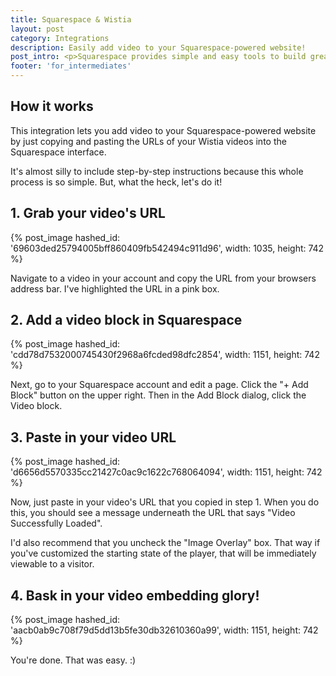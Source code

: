 ```yaml
---
title: Squarespace & Wistia
layout: post
category: Integrations
description: Easily add video to your Squarespace-powered website!
post_intro: <p>Squarespace provides simple and easy tools to build great looking website!</p><p>With the integration between Wistia and Squarespace, you can easily add video to your website.</p>
footer: 'for_intermediates'
---
```


## How it works

This integration lets you add video to your Squarespace-powered website by just
copying and pasting the URLs of your Wistia videos into the Squarespace interface.

It's almost silly to include step-by-step instructions because this whole process is so simple.
But, what the heck, let's do it!


## 1. Grab your video's URL

{% post_image hashed_id: '69603ded25794005bff860409fb542494c911d96', width: 1035, height: 742 %}

Navigate to a video in your account and copy the URL from your browsers address bar.
I've highlighted the URL in a pink box.


## 2. Add a video block in Squarespace

{% post_image hashed_id: 'cdd78d7532000745430f2968a6fcded98dfc2854', width: 1151, height: 742 %}

Next, go to your Squarespace account and edit a page. Click the "+ Add Block" button on the upper right.
Then in the Add Block dialog, click the Video block.


## 3. Paste in your video URL

{% post_image hashed_id: 'd6656d5570335cc21427c0ac9c1622c768064094', width: 1151, height: 742 %}

Now, just paste in your video's URL that you copied in step 1. When you do this, you should see a message underneath the URL that says "Video Successfully Loaded".

I'd also recommend that you uncheck the "Image Overlay" box. That way if you've customized the starting state of the player, that will be immediately viewable to a visitor.


## 4. Bask in your video embedding glory!

{% post_image hashed_id: 'aacb0ab9c708f79d5dd13b5fe30db32610360a99', width: 1151, height: 742 %}

You're done. That was easy. :)
